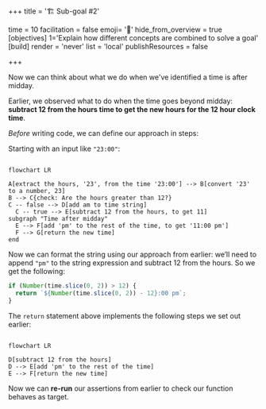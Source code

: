 +++
title = '🏗️ Sub-goal #2'

time = 10
facilitation = false
emoji= '🧩'
hide_from_overview = true
[objectives]
    1='Explain how different concepts are combined to solve a goal'
[build]
  render = 'never'
  list = 'local'
  publishResources = false

+++

Now we can think about what we do when we've identified a time is after midday.

Earlier, we observed what to do when the time goes beyond midday: **subtract 12 from the hours time to get the new hours for the 12 hour clock time**.

_Before_ writing code, we can define our approach in steps:

Starting with an input like `"23:00"`:

```mermaid

flowchart LR

A[extract the hours, '23', from the time '23:00'] --> B[convert '23' to a number, 23]
B --> C{check: Are the hours greater than 12?}
C -- false --> D[add am to time string]
  C -- true --> E[subtract 12 from the hours, to get 11]
subgraph "Time after midday"
  E --> F[add 'pm' to the rest of the time, to get '11:00 pm']
  F --> G[return the new time]
end
```

Now we can format the string using our approach from earlier:
we’ll need to append `"pm"` to the string expression and subtract 12 from the hours. So we get the following:

```js
if (Number(time.slice(0, 2)) > 12) {
  return `${Number(time.slice(0, 2)) - 12}:00 pm`;
}
```

The `return` statement above implements the following steps we set out earlier:

```mermaid

flowchart LR

D[subtract 12 from the hours]
D --> E[add 'pm' to the rest of the time]
E --> F[return the new time]

```

Now we can **re-run** our assertions from earlier to check our function behaves as target.
